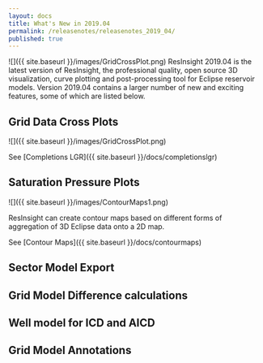 ```yaml
---
layout: docs
title: What's New in 2019.04
permalink: /releasenotes/releasenotes_2019_04/
published: true
---
```


![]({{ site.baseurl }}/images/GridCrossPlot.png)
ResInsight 2019.04 is the latest version of ResInsight, the professional quality, open source 3D visualization, curve plotting and post-processing tool for Eclipse reservoir models. Version 2019.04 contains a larger number of new and exciting features, some of which are listed below.

## Grid Data Cross Plots
![]({{ site.baseurl }}/images/GridCrossPlot.png)


See [Completions LGR]({{ site.baseurl }}/docs/completionslgr)

## Saturation Pressure Plots
![]({{ site.baseurl }}/images/ContourMaps1.png)

ResInsight can create contour maps based on different forms of aggregation of 3D Eclipse data onto a 2D map.

See [Contour Maps]({{ site.baseurl }}/docs/contourmaps)

## Sector Model Export

## Grid Model Difference calculations

## Well model for ICD and AICD

## Grid Model Annotations


